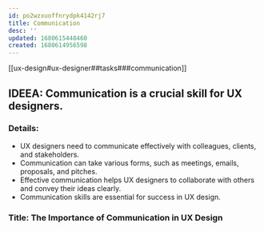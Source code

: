 ```yaml
---
id: po2wzxuoffnrydpk4142rj7
title: Communication
desc: ''
updated: 1680615448460
created: 1680614956598
---
```


[[ux-design#ux-designer##tasks###communication]]


## IDEEA: Communication is a crucial skill for UX designers.

### Details:

- UX designers need to communicate effectively with colleagues, clients, and
  stakeholders.
- Communication can take various forms, such as meetings, emails, proposals, and
  pitches.
- Effective communication helps UX designers to collaborate with others and
  convey their ideas clearly.
- Communication skills are essential for success in UX design.

### Title: The Importance of Communication in UX Design